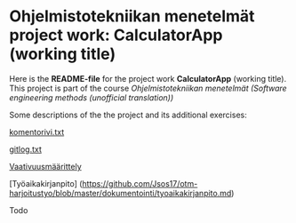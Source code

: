 # Ohjelmistotekniikan menetelmät project work: CalculatorApp (working title)

Here is the **README-file** for the project work **CalculatorApp** (working title). This project is part of the course *Ohjelmistotekniikan menetelmät (Software engineering methods (unofficial translation))*

Some descriptions of the the project and its additional exercises:

[komentorivi.txt](https://github.com/Jsos17/otm-harjoitustyo/blob/master/laskarit/viikko1/komentorivi.txt)

[gitlog.txt](https://github.com/Jsos17/otm-harjoitustyo/blob/master/laskarit/viikko1/gitlog.txt)

[Vaativuusmäärittely](https://github.com/Jsos17/otm-harjoitustyo/blob/master/dokumentointi/vaativuusmaarittely.md)

[Työaikakirjanpito] (https://github.com/Jsos17/otm-harjoitustyo/blob/master/dokumentointi/tyoaikakirjanpito.md)

Todo 
